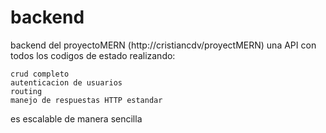 # backend
backend del proyectoMERN (http://cristiancdv/proyectMERN)
una API con todos los codigos de estado realizando:
```
crud completo
autenticacion de usuarios
routing
manejo de respuestas HTTP estandar
```
es escalable de manera sencilla
